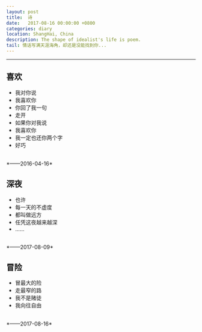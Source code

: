 ```yaml
---
layout: post
title:  诗
date:   2017-08-16 00:00:00 +0800
categories: diary
location: ShangHai, China
description: The shape of idealist's life is poem.
tail: 情话写满天涯海角，却还是没能找到你...
---
```

---


## 喜欢
+ 我对你说 
+ 我喜欢你
+ 你回了我一句
+ 走开
+ 如果你对我说 
+ 我喜欢你 
+ 我一定也还你两个字 
+ 好巧
<br/>
*——2016-04-16*

## 深夜
+ 也许
+ 每一天的不虚度
+ 都叫做远方
+ 任凭这夜越来越深
+ ......
<br/>
*——2017-08-09*

## 冒险
+ 冒最大的险
+ 走最窄的路
+ 我不是赌徒
+ 我向往自由
<br/>
*——2017-08-16*